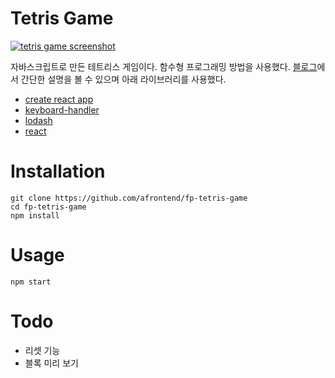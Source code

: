 # Tetris Game

[![tetris game screenshot](https://agvim.files.wordpress.com/2019/01/fp-tetris-game.png?w=100 "tetris game screenshot")](https://afrontend.github.io/game/fp-tetris-game/)

자바스크립트로 만든 테트리스 게임이다. 함수형 프로그래밍 방법을 사용했다. [블로그](https://agvim.wordpress.com/2019/01/08/tetris-game-with-javascript/)에서 간단한 설명을 볼 수 있으며 아래 라이브러리를 사용했다.

* [create react app](https://github.com/facebook/create-react-app)
* [keyboard-handler](https://github.com/emiljohansson/keyboard-handler)
* [lodash](https://lodash.com/)
* [react](https://reactjs.org/)

# Installation


    git clone https://github.com/afrontend/fp-tetris-game
    cd fp-tetris-game
    npm install

# Usage

    npm start

# Todo

* 리셋 기능
* 블록 미리 보기
